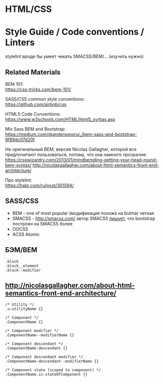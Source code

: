 # HTML/CSS

# Style Guide / Code conventions / Linters

stylelint вроде бы умеет чекать SMACSS/BEM/... (изучить нужно)

## Related Materials

BEM 101:\
https://css-tricks.com/bem-101/

SASS/CSS common style conventions:\
https://github.com/airbnb/css

HTML5 Code Conventions:\
https://www.w3schools.com/HTML/html5_syntax.asp

Mix Sass BEM and Bootstrap:\
https://medium.com/@andersonorui_/bem-sass-and-bootstrap-9f89dc07d20f

Не оригинальный BEM, версия Nicolas Gallagher, которой все предпочитают пользоваться, потому, что она намного прозрачне:\
https://csswizardry.com/2013/01/mindbemding-getting-your-head-round-bem-syntax/
http://nicolasgallagher.com/about-html-semantics-front-end-architecture/

Про stylelint:\
https://habr.com/ru/post/301594/


## SASS/CSS

- BEM - one of most popular (модификация похожа на bulma) четкая
- SMACSS - http://smacss.com/
 автор SMACSS [пишует](https://snook.ca/archives/html_and_css/prefixed-classes-bootstrap), что bootstrap построен на SMACSS
 более 
- OOCSS
- ACSS Atomic


## БЭМ/BEM

```
.block 
.block__element 
.block--modifier
```

## http://nicolasgallagher.com/about-html-semantics-front-end-architecture/
```
/* Utility */
.u-utilityName {}

/* Component */
.ComponentName {}

/* Component modifier */
.ComponentName--modifierName {}

/* Component descendant */
.ComponentName-descendant {}

/* Component descendant modifier */
.ComponentName-descendant--modifierName {}

/* Component state (scoped to component) */
.ComponentName.is-stateOfComponent {}
```
